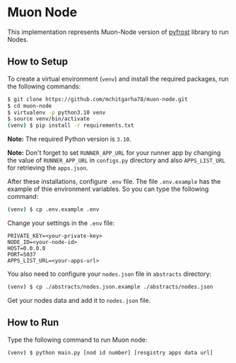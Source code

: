 # Muon Node

This implementation represents Muon-Node version of [pyfrost](https://github.com/SAYaghoubnejad/pyfrost) library to run Nodes.

## How to Setup

To create a virtual environment (`venv`) and install the required packages, run the following commands:

```bash
$ git clone https://github.com/mchitgarha78/muon-node.git 
$ cd muon-node
$ virtualenv -p python3.10 venv
$ source venv/bin/activate
(venv) $ pip install -r requirements.txt
```

**Note:** The required Python version is `3.10`.

**Note:** Don't forget to set `RUNNER_APP_URL` for your runner app by changing the value of `RUNNER_APP_URL` in `configs.py` directory and also `APPS_LIST_URL` for retrieving the `apps.json`.

After these installations, configure `.env` file. The file `.env.example` has the example of thie environment variables. So you can type the following command:
```bash
(venv) $ cp .env.example .env
```

Change your settings in the `.env` file:
```
PRIVATE_KEY=<your-private-key>
NODE_ID=<your-node-id>
HOST=0.0.0.0
PORT=5037
APPS_LIST_URL=<your-apps-url>
```

You also need to configure your `nodes.json` file in `abstracts` directory:

```bash
(venv) $ cp ./abstracts/nodes.json.example ./abstracts/nodes.json
```

Get your nodes data and add it to `nodes.json` file. 


## How to Run

Type the following command to run Muon node:

```bash
(venv) $ python main.py [nod id number] [resgistry apps data url]
```



